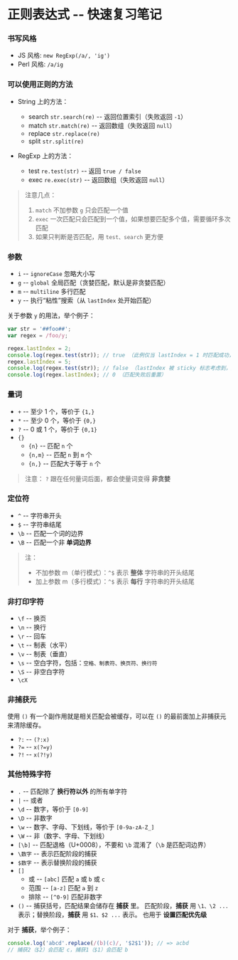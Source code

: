 # 正则表达式 -- 快速复习笔记

### 书写风格

- JS 风格: `new RegExp(/a/, 'ig')`
- Perl 风格: `/a/ig`

### 可以使用正则的方法

- String 上的方法：
  + search `str.search(re)` -- 返回位置索引（失败返回 `-1`）
  + match `str.match(re)` -- 返回数组（失败返回 `null`）
  + replace `str.replace(re)`
  + split `str.split(re)`

- RegExp 上的方法：
  + test `re.test(str)` -- 返回 `true / false`
  + exec `re.exec(str)` -- 返回数组（失败返回 `null`）

> 注意几点：
> 1. `match` 不加参数 `g` 只会匹配一个值
> 2. `exec` 一次匹配只会匹配到一个值，如果想要匹配多个值，需要循环多次匹配
> 3. 如果只判断是否匹配，用 `test、search` 更方便

### 参数

- `i` -- `ignoreCase` 忽略大小写
- `g` -- `global` 全局匹配（贪婪匹配，默认是非贪婪匹配）
- `m` -- `multiline` 多行匹配
- `y` -- 执行“粘性”搜索（从 `lastIndex` 处开始匹配）

关于参数 `y` 的用法，举个例子：
```javascript
var str = '##foo##';
var regex = /foo/y;

regex.lastIndex = 2;
console.log(regex.test(str)); // true （此例仅当 lastIndex = 1 时匹配成功，这就是 sticky 的作用）
regex.lastIndex = 5;
console.log(regex.test(str)); // false （lastIndex 被 sticky 标志考虑到，从而导致匹配失败）
console.log(regex.lastIndex); // 0 （匹配失败后重置）
```

### 量词

- `+` -- 至少 1 个，等价于 `{1,}`
- `*` -- 至少 0 个，等价于 `{0,}`
- `?` -- 0 或 1 个，等价于 `{0,1}`
- `{}`
  + `{n}` -- 匹配 `n` 个
  + `{n,m}` -- 匹配 `n` 到 `m` 个
  + `{n,}` -- 匹配大于等于 `n` 个

> 注意：
> `?` 跟在任何量词后面，都会使量词变得 **非贪婪**

### 定位符

- `^` -- 字符串开头
- `$` -- 字符串结尾
- `\b` -- 匹配一个词的边界
- `\B` -- 匹配一个非 **单词边界**

> 注：
> - 不加参数 m（单行模式）：`^$` 表示 **整体** 字符串的开头结尾
> - 加上参数 m（多行模式）：`^$` 表示 **每行** 字符串的开头结尾

### 非打印字符

- `\f` -- 换页
- `\n` -- 换行
- `\r` -- 回车
- `\t` -- 制表（水平）
- `\v` -- 制表（垂直）
- `\s` -- 空白字符，包括：`空格、制表符、换页符、换行符`
- `\S` -- 非空白字符
- `\cX`

### 非捕获元

使用 `()` 有一个副作用就是相关匹配会被缓存，可以在 `()` 的最前面加上非捕获元来清除缓存。

- `?:` -- `(?:x)`
- `?=` -- `x(?=y)`
- `?!` -- `x(?!y)`

### 其他特殊字符

- `.` -- 匹配除了 **换行符以外** 的所有单字符
- `|` -- 或者
- `\d` -- 数字，等价于 `[0-9]`
- `\D` -- 非数字
- `\w` -- 数字、字母、下划线，等价于 `[0-9a-zA-Z_]`
- `\W` -- 非（数字、字母、下划线）
- `[\b]` -- 匹配退格（U+0008），不要和 `\b` 混淆了（`\b` 是匹配词边界）
- `\数字` -- 表示匹配阶段的捕获
- `$数字` -- 表示替换阶段的捕获
- `[]`
  + 或 -- `[abc]` 匹配 `a` 或 `b` 或 `c`
  + 范围 -- `[a-z]` 匹配 `a` 到 `z`
  + 排除 -- `[^0-9]` 匹配非数字
- `()` -- 捕获括号，匹配结果会储存在 **捕获** 里。
匹配阶段，**捕获** 用 `\1、\2 ...` 表示；替换阶段，**捕获** 用 `$1、$2 ...` 表示。
也用于 **设置匹配优先级**

对于 **捕获**，举个例子：
```javascript
console.log('abcd'.replace(/(b)(c)/, '$2$1')); // => acbd
// 捕获2（$2）会匹配 c，捕获1（$1）会匹配 b
```

